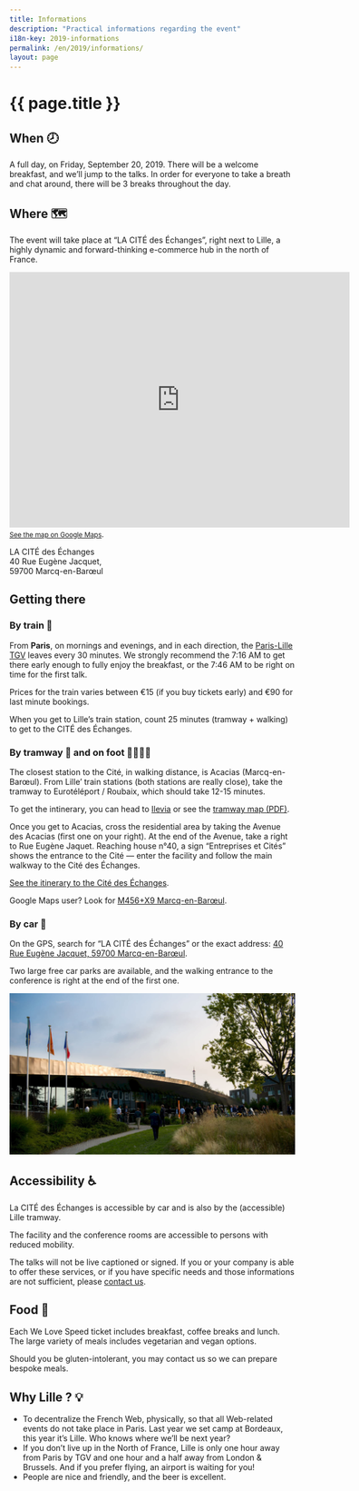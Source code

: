 ```yaml
---
title: Informations
description: "Practical informations regarding the event"
i18n-key: 2019-informations
permalink: /en/2019/informations/
layout: page
---
```


# {{ page.title }}

## When 🕗

A full day, on Friday, September 20, 2019. There will be a welcome breakfast, and we’ll jump to the talks.
In order for everyone to take a breath and chat around, there will be 3 breaks throughout the day.

## Where 🗺️

The event will take place at “LA CITÉ des Échanges”, right next to Lille, a highly dynamic and forward-thinking e-commerce hub in the north of France.

<p>
<iframe loading="lazy" src="https://www.google.com/maps/embed?pb=!1m18!1m12!1m3!1d2529.212821896712!2d3.1092103156398365!3d50.660308979504855!2m3!1f0!2f0!3f0!3m2!1i1024!2i768!4f13.1!3m3!1m2!1s0x47c3298c8bbc835f%3A0x531fcce4347c737e!2sLA+CIT%C3%89+des+%C3%A9changes!5e0!3m2!1sfr!2sfr!4v1560419850754!5m2!1sfr!2sfr" width="600" height="450" frameborder="0" style="border:0" allowfullscreen></iframe><br><a href="https://goo.gl/maps/P2NTVejeBbngx4YYA"><small>See the map on Google Maps</small></a>.
</p>

LA CITÉ des Échanges<br />
40 Rue Eugène Jacquet,<br />
59700 Marcq-en-Barœul

## Getting there

### By train 🚄

From **Paris**, on mornings and evenings, and in each direction, the [Paris-Lille TGV](https://www.trainline.fr/search/paris/lille/2019-09-20-06:00/2019-09-20-18:00) leaves every 30 minutes. We strongly recommend the 7:16 AM to get there early enough to fully enjoy the breakfast, or the 7:46 AM to be right on time for the first talk.

Prices for the train varies between €15 (if you buy tickets early) and €90 for last minute bookings.

When you get to Lille’s train station, count 25 minutes (tramway + walking) to get to the CITÉ des Échanges.


### By tramway 🚋 and on foot 🚶‍♂️🚶‍♀️

The closest station to the Cité, in walking distance, is Acacias (Marcq-en-Barœul). From Lille’ train stations (both stations are really close), take the tramway to Eurotéléport / Roubaix, which should take 12-15 minutes. 

To get the intinerary, you can head to [Ilevia](https://www.ilevia.fr/cms/institutionnel/se-deplacer/#itineraires) or see the [tramway map (PDF)](http://www.ilevia.fr/cms/institutionnel/wp-content/uploads/sites/4/2019/01/tramway.pdf).

Once you get to Acacias, cross the residential area by taking the Avenue des Acacias (first one on your right). At the end of the Avenue, take a right to Rue Eugène Jaquet. Reaching house n°40, a sign “Entreprises et Cités” shows the entrance to the Cité — enter the facility and follow the main walkway to the Cité des Échanges.

[See the itinerary to the Cité des Échanges](https://www.google.fr/maps/dir/Acacias,+Marcq-en-Bar%C5%93ul/50.6598929,3.1109869/@50.6618326,3.109441,680m/data=!3m1!1e3!4m14!4m13!1m10!1m1!1s0x47c3298eb9631495:0xe704062a7ed6a41e!2m2!1d3.1095316!2d50.6649308!3m4!1m2!1d3.1093697!2d50.6611923!3s0x47c3298c8ab0f019:0x2d0eafefd6ef73b7!1m0!3e2!5m1!1e2).

Google Maps user? Look for [M456+X9 Marcq-en-Barœul](https://www.google.fr/maps/place/M456%2BX9/@50.6599383,3.1103903,152m/data=!3m2!1e3!4b1!4m5!3m4!1s0x0:0x0!8m2!3d50.6599375!4d3.1109375!5m1!1e2).

### By car 🚗

On the GPS, search for “LA CITÉ des Échanges” or the exact address: [40 Rue Eugène Jacquet, 59700 Marcq-en-Barœul](https://www.google.fr/maps/@50.6612032,3.109326,3a,58.7y,143.22h,89.65t/data=!3m6!1e1!3m4!1s5Ug2L9zzKZ4R1355IXjqoQ!2e0!7i13312!8i6656).

Two large free car parks are available, and the walking entrance to the conference is right at the end of the first one.

![Parking entrance](../../../assets/images/infos-pratiques/parking.png)

## Accessibility ♿️

La CITÉ des Échanges is accessible by car and is also by the (accessible) Lille tramway.

The facility and the conference rooms are accessible to persons with reduced mobility.

The talks will not be live captioned or signed. If you or your company is able to offer these services, or if you have specific needs and those informations are not sufficient, please [contact us](/contact).


## Food 🥘

Each We Love Speed ticket includes breakfast, coffee breaks and lunch. The large variety of meals includes vegetarian and vegan options.

Should you be gluten-intolerant, you may contact us so we can prepare bespoke meals.

## Why Lille ? 💡

- To decentralize the French Web, physically, so that all Web-related events do not take place in Paris. Last year we set camp at Bordeaux, this year it’s Lille. Who knows where we’ll be next year?
- If you don’t live up in the North of France, Lille is only one hour away from Paris by TGV and one hour and a half away from London & Brussels. And if you prefer flying, an airport is waiting for you!
- People are nice and friendly, and the beer is excellent.

